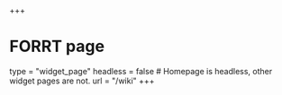+++
# FORRT page
type = "widget_page"
headless = false  # Homepage is headless, other widget pages are not.
url = "/wiki"
+++

